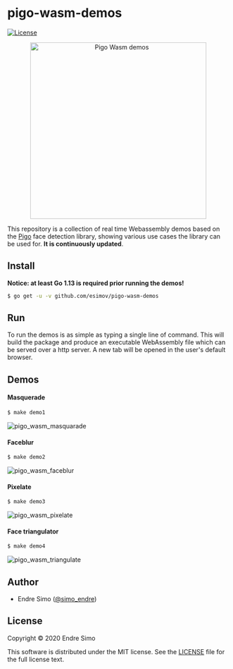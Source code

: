 # pigo-wasm-demos

[![License](https://img.shields.io/github/license/esimov/pigo-wasm-demos)](https://github.com/esimov/pigo-wasm-demos/blob/master/LICENSE)

<p align="center"><img src="https://user-images.githubusercontent.com/883386/80915158-06911a80-8d59-11ea-93bd-eca98750ad62.png" alt="Pigo Wasm demos" title="Pigo Wasm demos" width="400"/></p>

This repository is a collection of real time Webassembly demos based on the [Pigo](https://github.com/esimov/pigo) face detection library, showing various use cases the library can be used for. **It is continuously updated**.

## Install
**Notice: at least Go 1.13 is required prior running the demos!**

```bash
$ go get -u -v github.com/esimov/pigo-wasm-demos 

```

## Run
To run the demos is as simple as typing a single line of command. This will build the package and produce an executable WebAssembly file which can be served over a http server. A new tab will be opened in the user's default browser.

## Demos

#### Masquerade
```bash
$ make demo1
```
![pigo_wasm_masquarade](https://user-images.githubusercontent.com/883386/82048111-ae450b80-96bc-11ea-9f22-7039ce937140.gif)


#### Faceblur
```bash
$ make demo2
```
![pigo_wasm_faceblur](https://user-images.githubusercontent.com/883386/82048882-16482180-96be-11ea-9246-836c378b7eb7.gif)


#### Pixelate
```bash
$ make demo3
```
![pigo_wasm_pixelate](https://user-images.githubusercontent.com/883386/82049123-80f95d00-96be-11ea-801d-6e5a50d36114.gif)

#### Face triangulator
```bash
$ make demo4
```
![pigo_wasm_triangulate](https://user-images.githubusercontent.com/883386/82050510-ebab9800-96c0-11ea-84fb-00475076d33f.gif)


## Author

* Endre Simo ([@simo_endre](https://twitter.com/simo_endre))

## License

Copyright © 2020 Endre Simo

This software is distributed under the MIT license. See the [LICENSE](https://github.com/esimov/pigo-wasm-demos/blob/master/LICENSE) file for the full license text.
